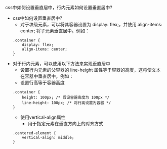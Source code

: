 css中如何设置垂直居中，行内元素如何设置垂直居中?
- css中如何设置垂直居中?
    - 对于块级元素，可以将其容器设置为 display: flex;，并使用 align-items: center; 将子元素垂直居中。例如：
    ```
    .container {
        display: flex;
        align-items: center;
    }
    ```
- 对于行内元素，可以使用以下方法来实现垂直居中
    - 设置行内元素的父容器的 line-height 属性等于容器的高度，这将使文本在容器中垂直居中。例如：
    - 设置行高等于容器高度
    ```
    .container {
        height: 100px; /* 假设容器高度为 100px */
        line-height: 100px; /* 将行高设置为容器 */
    }
    ```
    - 使用vertical-align属性
        - 用于指定元素在垂直方向上的对齐方式
    ```
    .centered-element {
        vertical-align: middle;
    }
    ```

